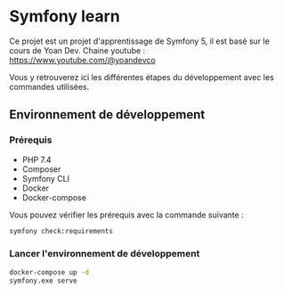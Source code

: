 # Symfony learn

Ce projet est un projet d'apprentissage de Symfony 5, il est basé sur le cours de Yoan Dev. Chaine youtube : https://www.youtube.com/@yoandevco

Vous y retrouverez ici les différentes étapes du développement avec les commandes utilisées.

## Environnement de développement

### Prérequis

- PHP 7.4
- Composer
- Symfony CLI
- Docker
- Docker-compose

Vous pouvez vérifier les prérequis avec la commande suivante :

```bash
symfony check:requirements
```

### Lancer l'environnement de développement

```bash
docker-compose up -d
symfony.exe serve
```